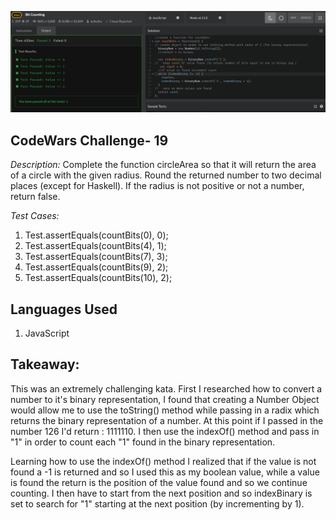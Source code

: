 
![.:.Bit Counting - 6kyu..:.](bitCounting.png)

## CodeWars Challenge- 19



*Description:*
Complete the function circleArea so that it will return the area of a circle with the given radius. Round the returned number to two decimal places (except for Haskell). If the radius is not positive or not a number, return false.

*Test Cases:*

1. Test.assertEquals(countBits(0), 0);
2. Test.assertEquals(countBits(4), 1);
3. Test.assertEquals(countBits(7), 3);
4. Test.assertEquals(countBits(9), 2);
5. Test.assertEquals(countBits(10), 2);




## Languages Used

1. JavaScript

## Takeaway:

This was an extremely challenging kata. First I researched how to convert a number to it's binary representation, I found that creating a Number Object would allow me to use the toString() method while passing in a radix which returns the binary representation of a number. At this point if I passed in the number 126 I'd return : 1111110. I then use the indexOf() method and pass in "1" in order to count each "1" found in the binary representation.

Learning how to use the indexOf() method I realized that if the value is not found a -1 is returned and so I used this as my boolean value, while a value is found the return is the position of the value found and so we continue counting. I then have to start from the next position and so indexBinary is set to search for "1" starting at the next position (by incrementing by 1).
